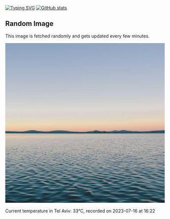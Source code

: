 [![Typing SVG](https://readme-typing-svg.demolab.com?font=Fira+Code&pause=1000&width=435&lines=Hello+%F0%9F%91%8B+welcome+to+my+GitHub+%F0%9F%94%A5)](https://git.io/typing-svg)
[![GitHub stats](https://github-readme-stats.vercel.app/api?username=apollner&rank_icon=github&hide=stars,prs)](https://github.com/anuraghazra/github-readme-stats)
## Random Image
This image is fetched randomly and gets updated every few minutes.

![Random Image](random_image.jpg)










































































































































































































































































































































































































































































































































































































































































































































































































































































































































































































































Current temperature in Tel Aviv: 33°C, recorded on 2023-07-16 at 16:22
